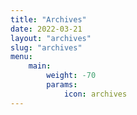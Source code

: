 ```yaml
---
title: "Archives"
date: 2022-03-21
layout: "archives"
slug: "archives"
menu:
    main:
        weight: -70
        params: 
            icon: archives
---
```

